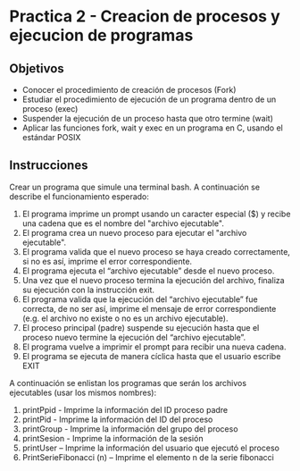 # Practica 2 - Creacion de procesos y ejecucion de programas

## Objetivos

* Conocer el procedimiento de creación de procesos (Fork)
* Estudiar el procedimiento de ejecución de un programa dentro de un proceso (exec)
* Suspender la ejecución de un proceso hasta que otro termine (wait)
* Aplicar las funciones fork, wait y exec en un programa en C, usando el estándar POSIX

## Instrucciones

Crear un programa que simule una terminal bash. A continuación se describe el funcionamiento esperado:

1. El programa imprime un prompt usando un caracter especial ($) y recibe una cadena que es el nombre del "archivo ejecutable".
2. El programa crea un nuevo proceso para ejecutar el "archivo ejecutable".
3. El programa valida que el nuevo proceso se haya creado correctamente, si no es así, imprime el error correspondiente.
4. El programa ejecuta el “archivo ejecutable” desde el nuevo proceso.
5. Una vez que el nuevo proceso termina la ejecución del archivo, finaliza su ejecución con la instrucción exit.
6. El programa valida que la ejecución del “archivo ejecutable” fue correcta, de no ser así, imprime el mensaje de error correspondiente (e.g. el archivo no existe o no es un archivo ejecutable).
7. El proceso principal (padre) suspende su ejecución hasta que el proceso nuevo termine la ejecución del “archivo ejecutable”.
8. El programa vuelve a imprimir el prompt para recibir una nueva cadena.
9. El programa se ejecuta de manera cíclica hasta que el usuario escribe EXIT

A continuación se enlistan los programas que serán los archivos ejecutables (usar los mismos nombres):

1. printPpid - Imprime la información del ID proceso padre
2. printPid - Imprime la información del ID del proceso
3. printGroup - Imprime la información del grupo del proceso
4. printSesion - Imprime la información de la sesión
5. printUser – Imprime la información del usuario que ejecutó el proceso
6. PrintSerieFibonacci (n) – Imprime el elemento n de la serie fibonacci
